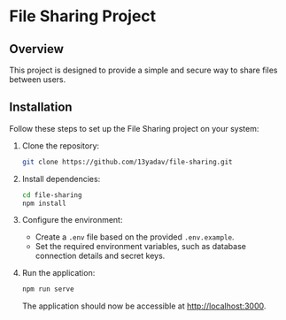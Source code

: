 # File Sharing Project

## Overview

This project is designed to provide a simple and secure way to share files between users.

## Installation

Follow these steps to set up the File Sharing project on your system:

1. Clone the repository:

   ```bash
   git clone https://github.com/13yadav/file-sharing.git
   ```

2. Install dependencies:

   ```bash
   cd file-sharing
   npm install
   ```

3. Configure the environment:

   - Create a `.env` file based on the provided `.env.example`.
   - Set the required environment variables, such as database connection details and secret keys.

4. Run the application:

   ```bash
   npm run serve
   ```

   The application should now be accessible at [http://localhost:3000](http://localhost:3000).
